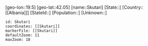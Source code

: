﻿---
location: [42.05,19.5]
mapzoom: [7,12] 
mapmarker: city 
type: City
tags:
- geo/City


SpocWebEntityId: 34314
isDeleted: false
confidential: public

---
[geo-lon::19.5]
[geo-lat::42.05]
[name::Skutari]
[State::]
[Country::[[Albania]]]
[StateId::]
[Population::]
[Unknown::]


```leaflet
id: Skutari
coordinates: [[Skutari]]
markerFile: [[Skutari]]
defaultZoom: 11 
maxZoom: 18
```
